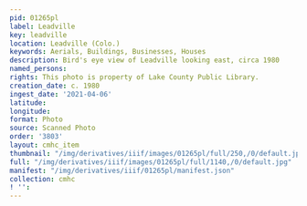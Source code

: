```yaml
---
pid: 01265pl
label: Leadville
key: leadville
location: Leadville (Colo.)
keywords: Aerials, Buildings, Businesses, Houses
description: Bird's eye view of Leadville looking east, circa 1980
named_persons: 
rights: This photo is property of Lake County Public Library.
creation_date: c. 1980
ingest_date: '2021-04-06'
latitude: 
longitude: 
format: Photo
source: Scanned Photo
order: '3803'
layout: cmhc_item
thumbnail: "/img/derivatives/iiif/images/01265pl/full/250,/0/default.jpg"
full: "/img/derivatives/iiif/images/01265pl/full/1140,/0/default.jpg"
manifest: "/img/derivatives/iiif/01265pl/manifest.json"
collection: cmhc
! '': 
---
```

